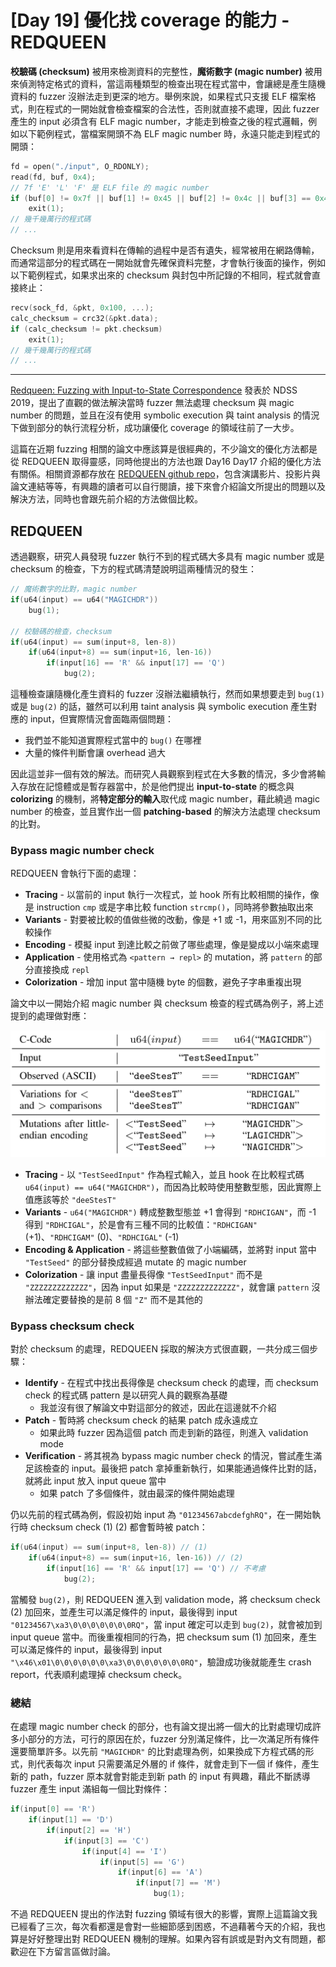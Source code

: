 # [Day 19] 優化找 coverage 的能力 - REDQUEEN



**校驗碼 (checksum)** 被用來檢測資料的完整性，**魔術數字 (magic number)** 被用來偵測特定格式的資料，當這兩種類型的檢查出現在程式當中，會讓總是產生隨機資料的 fuzzer 沒辦法走到更深的地方。舉例來說，如果程式只支援 ELF 檔案格式，則在程式的一開始就會檢查檔案的合法性，否則就直接不處理，因此 fuzzer 產生的 input 必須含有 ELF magic number，才能走到檢查之後的程式邏輯，例如以下範例程式，當檔案開頭不為 ELF magic number 時，永遠只能走到程式的開頭：

```c
fd = open("./input", O_RDONLY);
read(fd, buf, 0x4);
// 7f 'E' 'L' 'F' 是 ELF file 的 magic number
if (buf[0] != 0x7f || buf[1] != 0x45 || buf[2] != 0x4c || buf[3] == 0x46)
    exit(1);
// 幾千幾萬行的程式碼
// ...
```

Checksum 則是用來看資料在傳輸的過程中是否有遺失，經常被用在網路傳輸，而通常這部分的程式碼在一開始就會先確保資料完整，才會執行後面的操作，例如以下範例程式，如果求出來的 checksum 與封包中所記錄的不相同，程式就會直接終止：

```c
recv(sock_fd, &pkt, 0x100, ...);
calc_checksum = crc32(&pkt.data);
if (calc_checksum != pkt.checksum)
    exit(1);
// 幾千幾萬行的程式碼
// ...
```

---



[Redqueen: Fuzzing with Input-to-State Correspondence](https://www.ndss-symposium.org/ndss-paper/redqueen-fuzzing-with-input-to-state-correspondence/) 發表於 NDSS 2019，提出了直觀的做法解決當時 fuzzer 無法處理 checksum 與 magic number 的問題，並且在沒有使用 symbolic execution 與 taint analysis 的情況下做到部分的執行流程分析，成功讓優化 coverage 的領域往前了一大步。

這篇在近期 fuzzing 相關的論文中應該算是很經典的，不少論文的優化方法都是從 REDQUEEN 取得靈感，同時他提出的方法也跟 Day16 Day17 介紹的優化方法有關係。相關資源都存放在 [REDQUEEN github repo](https://github.com/RUB-SysSec/redqueen)，包含演講影片、投影片與論文連結等等，有興趣的讀者可以自行閱讀，接下來會介紹論文所提出的問題以及解決方法，同時也會跟先前介紹的方法做個比較。



## REDQUEEN

透過觀察，研究人員發現 fuzzer 執行不到的程式碼大多具有 magic number 或是 checksum 的檢查，下方的程式碼清楚說明這兩種情況的發生：

```c
// 魔術數字的比對，magic number
if(u64(input) == u64("MAGICHDR"))
    bug(1);

// 校驗碼的檢查，checksum
if(u64(input) == sum(input+8, len-8))
    if(u64(input+8) == sum(input+16, len-16))
        if(input[16] == 'R' && input[17] == 'Q')
            bug(2);
```

這種檢查讓隨機化產生資料的 fuzzer 沒辦法繼續執行，然而如果想要走到 `bug(1)` 或是 `bug(2)` 的話，雖然可以利用 taint analysis 與 symbolic execution 產生對應的 input，但實際情況會面臨兩個問題：

- 我們並不能知道實際程式當中的 `bug()` 在哪裡
- 大量的條件判斷會讓 overhead 過大

因此這並非一個有效的解法。而研究人員觀察到程式在大多數的情況，多少會將輸入存放在記憶體或是暫存器當中，於是他們提出 **input-to-state** 的概念與 **colorizing** 的機制，將**特定部分的輸入**取代成 magic number，藉此繞過 magic number 的檢查，並且實作出一個 **patching-based** 的解決方法處理 checksum 的比對。



### Bypass magic number check

REDQUEEN 會執行下面的處理：

- **Tracing** - 以當前的 input 執行一次程式，並 hook 所有比較相關的操作，像是 instruction `cmp` 或是字串比較 function `strcmp()`，同時將參數抽取出來
- **Variants** - 對要被比較的值做些微的改動，像是 +1 或 -1，用來區別不同的比較操作
- **Encoding** - 模擬 input 到達比較之前做了哪些處理，像是變成以小端來處理
- **Application** - 使用格式為 `<pattern → repl>` 的 mutation，將 `pattern` 的部分直接換成 `repl`
- **Colorization** - 增加 input 當中隨機 byte 的個數，避免子字串重複出現

論文中以一開始介紹 magic number 與 checksum 檢查的程式碼為例子，將上述提到的處理做對應：

![](images/19-0.png)

- **Tracing** - 以 `"TestSeedInput"` 作為程式輸入，並且 hook 在比較程式碼 `u64(input) == u64("MAGICHDR")`，而因為比較時使用整數型態，因此實際上值應該等於 `"deeStesT"`
- **Variants** - `u64("MAGICHDR")` 轉成整數型態並 +1 會得到 `"RDHCIGAN"`，而 -1 得到 `"RDHCIGAL"`，於是會有三種不同的比較值：`"RDHCIGAN"` (+1)、`"RDHCIGAM"` (0)、`"RDHCIGAL"` (-1)
- **Encoding & Application** - 將這些整數值做了小端編碼，並將對 input 當中 `"TestSeed"` 的部分替換成經過 mutate 的 magic number
- **Colorization** - 讓 input 盡量長得像 `"TestSeedInput"` 而不是 `"ZZZZZZZZZZZZZ"`，因為 input 如果是 `"ZZZZZZZZZZZZZ"`，就會讓 `pattern` 沒辦法確定要替換的是前 8 個 `"Z"` 而不是其他的



### Bypass checksum check

對於 checksum 的處理，REDQUEEN 採取的解決方式很直觀，一共分成三個步驟：

- **Identify** - 在程式中找出長得像是 checksum check 的處理，而 checksum check 的程式碼 pattern 是以研究人員的觀察為基礎
  - 我並沒有很了解論文中對這部分的敘述，因此在這邊就不介紹
- **Patch** - 暫時將 checksum check 的結果 patch 成永遠成立
  - 如果此時 fuzzer 因為這個 patch 而走到新的路徑，則進入 validation mode
- **Veriﬁcation** - 將其視為 bypass magic number check 的情況，嘗試產生滿足該檢查的 input。最後把 patch 拿掉重新執行，如果能通過條件比對的話，就將此 input 放入 input queue 當中
  - 如果 patch 了多個條件，就由最深的條件開始處理

仍以先前的程式碼為例，假設初始 input 為 `"01234567abcdefghRQ"`，在一開始執行時 checksum check (1) (2) 都會暫時被 patch：

```c
if(u64(input) == sum(input+8, len-8)) // (1)
	if(u64(input+8) == sum(input+16, len-16)) // (2)
		if(input[16] == 'R' && input[17] == 'Q') // 不考慮
	    	bug(2);
```

當觸發 `bug(2)`，則 REDQUEEN 進入到 validation mode，將 checksum check (2) 加回來，並產生可以滿足條件的 input，最後得到 input `"01234567\xa3\0\0\0\0\0\0\0RQ"`，當 input 確定可以走到 `bug(2)`，就會被加到 input queue 當中。而後重複相同的行為，把 checksum sum (1) 加回來，產生可以滿足條件的 input，最後得到 input `"\x46\x01\0\0\0\0\0\0\xa3\0\0\0\0\0\0\0RQ"`，驗證成功後就能產生 crash report，代表順利處理掉 checksum check。



### 總結

在處理 magic number check 的部分，也有論文提出將一個大的比對處理切成許多小部分的方法，可行的原因在於，fuzzer 分別滿足條件，比一次滿足所有條件還要簡單許多。以先前 `"MAGICHDR"` 的比對處理為例，如果換成下方程式碼的形式，則代表每次 input 只需要滿足外層的 if 條件，就會走到下一個 if 條件，產生新的 path，fuzzer 原本就會對能走到新 path 的 input 有興趣，藉此不斷誘導 fuzzer 產生 input 滿組每一個比對條件：

```c
if(input[0] == 'R')
    if(input[1] == 'D')
        if(input[2] == 'H')
            if(input[3] == 'C')
                if(input[4] == 'I')
                    if(input[5] == 'G')
                        if(input[6] == 'A')
                            if(input[7] == 'M')
							    bug(1);
```



不過 REDQUEEN 提出的作法對 fuzzing 領域有很大的影響，實際上這篇論文我已經看了三次，每次看都還是會對一些細節感到困惑，不過藉著今天的介紹，我也算是好好整理出對 REDQUEEN 機制的理解。如果內容有誤或是對內文有問題，都歡迎在下方留言區做討論。
